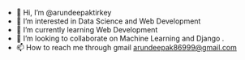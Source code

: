 - 👋 Hi, I’m @arundeepaktirkey
- 👀 I’m interested in Data Science and Web Development
- 🌱 I’m currently learning Web Development
- 💞️ I’m looking to collaborate on Machine Learning and Django .
- 📫 How to reach me through gmail arundeepak86999@gmail.com

<!---
arundeepaktirkey/arundeepaktirkey is a ✨ special ✨ repository because its `README.md` (this file) appears on your GitHub profile.
You can click the Preview link to take a look at your changes.
--->
